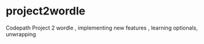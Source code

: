 # project2wordle
Codepath Project 2 wordle , implementing new features , learning optionals, unwrapping
